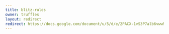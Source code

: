 ```yaml
---
title: blitz-rules
owner: truffles
layout: redirect
redirect: https://docs.google.com/document/u/5/d/e/2PACX-1vS3P7alb6vwwMhlAQe2C4EsVr14LzBYn9Cwsj1Gp_9VRHP0ZnBlYzrWowuq5uq8ciIbz6l3j1_VFIzg/pub
---
```

